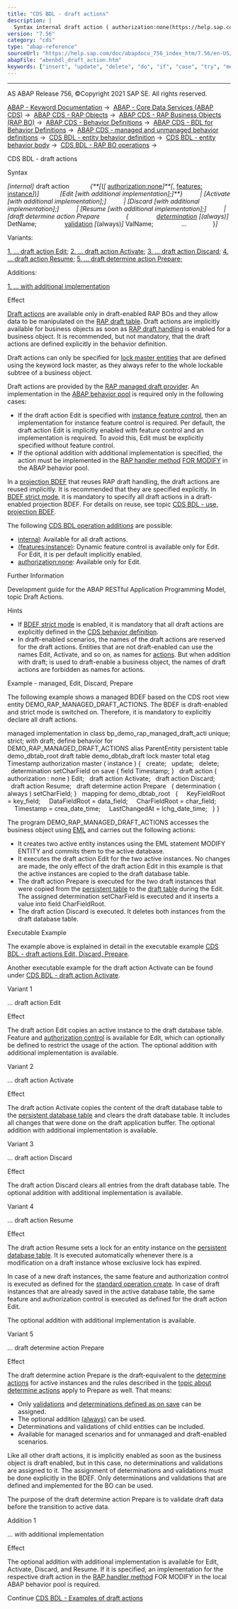```yaml
---
title: "CDS BDL - draft actions"
description: |
  Syntax internal draft action ( authorization:none(https://help.sap.com/doc/abapdocu_756_index_htm/7.56/en-US/abenbdl_actions_auth.htm), features: instance(https://help.sap.com/doc/abapdocu_756_index_htm/7.56/en-US/abenbdl_actions_fc.htm)) Edit with addi
version: "7.56"
category: "cds"
type: "abap-reference"
sourceUrl: "https://help.sap.com/doc/abapdocu_756_index_htm/7.56/en-US/abenbdl_draft_action.htm"
abapFile: "abenbdl_draft_action.htm"
keywords: ["insert", "update", "delete", "do", "if", "case", "try", "method", "class", "data", "abenbdl", "draft", "action"]
---
```


* * *

AS ABAP Release 756, ©Copyright 2021 SAP SE. All rights reserved.

[ABAP - Keyword Documentation](https://help.sap.com/doc/abapdocu_756_index_htm/7.56/en-US/abenabap.htm) →  [ABAP - Core Data Services (ABAP CDS)](https://help.sap.com/doc/abapdocu_756_index_htm/7.56/en-US/abencds.htm) →  [ABAP CDS - RAP Objects](https://help.sap.com/doc/abapdocu_756_index_htm/7.56/en-US/abencds_rap_objects.htm) →  [ABAP CDS - RAP Business Objects (RAP BO)](https://help.sap.com/doc/abapdocu_756_index_htm/7.56/en-US/abencds_rap_business_objects.htm) →  [ABAP CDS - Behavior Definitions](https://help.sap.com/doc/abapdocu_756_index_htm/7.56/en-US/abencds_bdef.htm) →  [ABAP CDS - BDL for Behavior Definitions](https://help.sap.com/doc/abapdocu_756_index_htm/7.56/en-US/abenbdl.htm) →  [ABAP CDS - managed and unmanaged behavior definitions](https://help.sap.com/doc/abapdocu_756_index_htm/7.56/en-US/abenbdl_rap_bo.htm) →  [CDS BDL - entity behavior definition](https://help.sap.com/doc/abapdocu_756_index_htm/7.56/en-US/abenbdl_define_beh.htm) →  [CDS BDL - entity behavior body](https://help.sap.com/doc/abapdocu_756_index_htm/7.56/en-US/abenbdl_body.htm) →  [CDS BDL - RAP BO operations](https://help.sap.com/doc/abapdocu_756_index_htm/7.56/en-US/abenbdl_operations.htm) → 

CDS BDL - draft actions

Syntax

*\[*internal*\]* draft action
           *{**\[*(*\[* [authorization:none](https://help.sap.com/doc/abapdocu_756_index_htm/7.56/en-US/abenbdl_actions_auth.htm)*\]**\[*, [features: instance](https://help.sap.com/doc/abapdocu_756_index_htm/7.56/en-US/abenbdl_actions_fc.htm)*\]*)*\]*
           *\[*Edit *\[*with additional implementation*\]*;*\]**}*
         *|* *\[*Activate *\[*with additional implementation*\]*;*\]*
         *|* *\[*Discard *\[*with additional implementation*\]*;*\]*
         *|* *\[*Resume *\[*with additional implementation*\]*;*\]*
         *|* *\[*draft determine action Prepare
              {
               [determination](https://help.sap.com/doc/abapdocu_756_index_htm/7.56/en-US/abenbdl_determinations.htm) *\[*(always)*\]* DetName;
               [validation](https://help.sap.com/doc/abapdocu_756_index_htm/7.56/en-US/abenbdl_validations.htm) *\[*(always)*\]* ValName;
               ...
              }*\]*

Variants:

[1\. ... draft action Edit;](#!ABAP_VARIANT_1@1@)
[2\. ... draft action Activate;](#!ABAP_VARIANT_2@2@)
[3\. ... draft action Discard;](#!ABAP_VARIANT_3@3@)
[4\. ... draft action Resume;](#!ABAP_VARIANT_4@4@)
[5\. ... draft determine action Prepare;](#!ABAP_VARIANT_5@5@)

Additions:

[1\. ... with additional implementation](#!ABAP_ADDITION_1@1@)

Effect

[Draft actions](https://help.sap.com/doc/abapdocu_756_index_htm/7.56/en-US/abenrap_bo_draft_action_glosry.htm "Glossary Entry") are available only in draft-enabled RAP BOs and they allow data to be manipulated on the [RAP draft table](https://help.sap.com/doc/abapdocu_756_index_htm/7.56/en-US/abendraft_table_glosry.htm "Glossary Entry"). Draft actions are implicitly available for business objects as soon as [RAP draft handling](https://help.sap.com/doc/abapdocu_756_index_htm/7.56/en-US/abenrap_draft_handling_glosry.htm "Glossary Entry") is enabled for a business object. It is recommended, but not mandatory, that the draft actions are defined explicitly in the behavior definition.

Draft actions can only be specified for [lock master entities](https://help.sap.com/doc/abapdocu_756_index_htm/7.56/en-US/abenbdl_locking.htm) that are defined using the keyword lock master, as they always refer to the whole lockable subtree of a business object.

Draft actions are provided by the [RAP managed draft provider](https://help.sap.com/doc/abapdocu_756_index_htm/7.56/en-US/abenrap_man_draft_provider_glosry.htm "Glossary Entry"). An implementation in the [ABAP behavior pool](https://help.sap.com/doc/abapdocu_756_index_htm/7.56/en-US/abenbehavior_pool_glosry.htm "Glossary Entry") is required only in the following cases:

-   If the draft action Edit is specified with [instance feature control](https://help.sap.com/doc/abapdocu_756_index_htm/7.56/en-US/abenbdl_actions_fc.htm), then an implementation for instance feature control is required. Per default, the draft action Edit is implicitly enabled with feature control and an implementation is required. To avoid this, Edit must be explicitly specified without feature control.
-   If the optional addition with additional implementation is specified, the action must be implemented in the [RAP handler method](https://help.sap.com/doc/abapdocu_756_index_htm/7.56/en-US/abenabp_handler_method_glosry.htm "Glossary Entry") [FOR MODIFY](https://help.sap.com/doc/abapdocu_756_index_htm/7.56/en-US/abaphandler_meth_modify.htm) in the ABAP behavior pool.

In a [projection BDEF](https://help.sap.com/doc/abapdocu_756_index_htm/7.56/en-US/abencds_proj_bdef_glosry.htm "Glossary Entry") that reuses RAP draft handling, the draft actions are reused implicitly. It is recommended that they are specified explicitly. In [BDEF strict mode](https://help.sap.com/doc/abapdocu_756_index_htm/7.56/en-US/abenrap_strict_mode_glosry.htm "Glossary Entry"), it is mandatory to specify all draft actions in a draft-enabled projection BDEF. For details on reuse, see topic [CDS BDL - use, projection BDEF](https://help.sap.com/doc/abapdocu_756_index_htm/7.56/en-US/abenbdl_use_projection.htm).

The following [CDS BDL operation additions](https://help.sap.com/doc/abapdocu_756_index_htm/7.56/en-US/abenbdl_operations_additions.htm) are possible:

-   [internal](https://help.sap.com/doc/abapdocu_756_index_htm/7.56/en-US/abenbdl_internal.htm): Available for all draft actions.
-   [(features:instance)](https://help.sap.com/doc/abapdocu_756_index_htm/7.56/en-US/abenbdl_actions_fc.htm): Dynamic feature control is available only for Edit. For Edit, it is per default implicitly enabled.
-   [authorization:none](https://help.sap.com/doc/abapdocu_756_index_htm/7.56/en-US/abenbdl_actions_auth.htm): Available only for Edit.

Further Information

Development guide for the ABAP RESTful Application Programming Model, topic Draft Actions.

Hints

-   If [BDEF strict mode](https://help.sap.com/doc/abapdocu_756_index_htm/7.56/en-US/abenbdl_strict.htm) is enabled, it is mandatory that all draft actions are explicitly defined in the [CDS behavior definition](https://help.sap.com/doc/abapdocu_756_index_htm/7.56/en-US/abencds_behavior_definition_glosry.htm "Glossary Entry").
-   In draft-enabled scenarios, the names of the draft actions are reserved for the draft actions. Entities that are not draft-enabled can use the names Edit, Activate, and so on, as names for [actions](https://help.sap.com/doc/abapdocu_756_index_htm/7.56/en-US/abenbdl_action.htm). But when addition with draft; is used to draft-enable a business object, the names of draft actions are forbidden as names for actions.

Example - managed, Edit, Discard, Prepare

The following example shows a managed BDEF based on the CDS root view entity DEMO\_RAP\_MANAGED\_DRAFT\_ACTIONS. The BDEF is draft-enabled and strict mode is switched on. Therefore, it is mandatory to explicitly declare all draft actions.

managed implementation in class bp\_demo\_rap\_managed\_draft\_acti unique;
strict;
with draft;
define behavior for DEMO\_RAP\_MANAGED\_DRAFT\_ACTIONS alias ParentEntity
persistent table demo\_dbtab\_root
draft table demo\_dbtab\_draft
lock master
total etag Timestamp
authorization master ( instance )
{
  create;
  update;
  delete;
  determination setCharField on save { field Timestamp; }
  draft action ( authorization : none ) Edit;
  draft action Activate;
  draft action Discard;
  draft action Resume;
  draft determine action Prepare
  { determination ( always ) setCharField; }
  mapping for demo\_dbtab\_root
  {
    KeyFieldRoot = key\_field;
    DataFieldRoot = data\_field;
    CharFieldRoot = char\_field;
    Timestamp = crea\_date\_time;
    LastChangedAt = lchg\_date\_time;
  }
}

The program DEMO\_RAP\_MANAGED\_DRAFT\_ACTIONS accesses the business object using [EML](https://help.sap.com/doc/abapdocu_756_index_htm/7.56/en-US/abeneml_glosry.htm "Glossary Entry") and carries out the following actions:

-   It creates two active entity instances using the EML statement MODIFY ENTITY and commits them to the active database.
-   It executes the draft action Edit for the two active instances. No changes are made, the only effect of the draft action Edit in this example is that the active instances are copied to the draft database table.
-   The draft action Prepare is executed for the two draft instances that were copied from the [persistent table](https://help.sap.com/doc/abapdocu_756_index_htm/7.56/en-US/abenrap_persistent_table_glosry.htm "Glossary Entry") to the [draft table](https://help.sap.com/doc/abapdocu_756_index_htm/7.56/en-US/abendraft_table_glosry.htm "Glossary Entry") during the Edit. The assigned determination setCharField is executed and it inserts a value into field CharFieldRoot.
-   The draft action Discard is executed. It deletes both instances from the draft database table.

Executable Example

The example above is explained in detail in the executable example [CDS BDL - draft actions Edit, Discard, Prepare](https://help.sap.com/doc/abapdocu_756_index_htm/7.56/en-US/abenbdl_draft_action2_abexa.htm).

Another executable example for the draft action Activate can be found under [CDS BDL - draft action Activate](https://help.sap.com/doc/abapdocu_756_index_htm/7.56/en-US/abenbdl_draft_action1_abexa.htm).

Variant 1   

... draft action Edit

Effect

The draft action Edit copies an active instance to the draft database table. Feature and [authorization control](https://help.sap.com/doc/abapdocu_756_index_htm/7.56/en-US/abenrap_auth_control_glosry.htm "Glossary Entry") is available for Edit, which can optionally be defined to restrict the usage of the action. The optional addition with additional implementation is available.

Variant 2   

... draft action Activate

Effect

The draft action Activate copies the content of the draft database table to the [persistent database table](https://help.sap.com/doc/abapdocu_756_index_htm/7.56/en-US/abenrap_persistent_table_glosry.htm "Glossary Entry") and clears the draft database table. It includes all changes that were done on the draft application buffer. The optional addition with additional implementation is available.

Variant 3   

... draft action Discard

Effect

The draft action Discard clears all entries from the draft database table. The optional addition with additional implementation is available.

Variant 4   

... draft action Resume

Effect

The draft action Resume sets a lock for an entity instance on the [persistent database table](https://help.sap.com/doc/abapdocu_756_index_htm/7.56/en-US/abenrap_persistent_table_glosry.htm "Glossary Entry"). It is executed automatically whenever there is a modification on a draft instance whose exclusive lock has expired.

In case of a new draft instances, the same feature and authorization control is executed as defined for the [standard operation create](https://help.sap.com/doc/abapdocu_756_index_htm/7.56/en-US/abenbdl_standard_operations.htm). In case of draft instances that are already saved in the active database table, the same feature and authorization control is executed as defined for the draft action Edit.

The optional addition with additional implementation is available.

Variant 5   

... draft determine action Prepare

Effect

The draft determine action Prepare is the draft-equivalent to the [determine actions](https://help.sap.com/doc/abapdocu_756_index_htm/7.56/en-US/abenbdl_determine_action.htm) for active instances and the rules described in the [topic about determine actions](https://help.sap.com/doc/abapdocu_756_index_htm/7.56/en-US/abenbdl_determine_action.htm) apply to Prepare as well. That means:

-   Only [validations](https://help.sap.com/doc/abapdocu_756_index_htm/7.56/en-US/abenbdl_validations.htm) and [determinations defined as on save](https://help.sap.com/doc/abapdocu_756_index_htm/7.56/en-US/abenbdl_determinations.htm) can be assigned.
-   The optional addition [(always)](https://help.sap.com/doc/abapdocu_756_index_htm/7.56/en-US/abenbdl_determine_action.htm) can be used.
-   Determinations and validations of child entities can be included.
-   Available for managed scenarios and for unmanaged and draft-enabled scenarios.

Like all other draft actions, it is implicitly enabled as soon as the business object is draft enabled, but in this case, no determinations and validations are assigned to it. The assignment of determinations and validations must be done explicitly in the BDEF. Only determinations and validations that are defined and implemented for the BO can be used.

The purpose of the draft determine action Prepare is to validate draft data before the transition to active data.

Addition 1   

... with additional implementation

Effect

The optional addition with additional implementation is available for Edit, Activate, Discard, and Resume. If it is specified, an implementation for the respective draft action in the [RAP handler method](https://help.sap.com/doc/abapdocu_756_index_htm/7.56/en-US/abapmethods_for_rap_behv.htm) FOR MODIFY in the local ABAP behavior pool is required.

Continue
[CDS BDL - Examples of draft actions](https://help.sap.com/doc/abapdocu_756_index_htm/7.56/en-US/abenbdl_draft_action_abexas.htm)